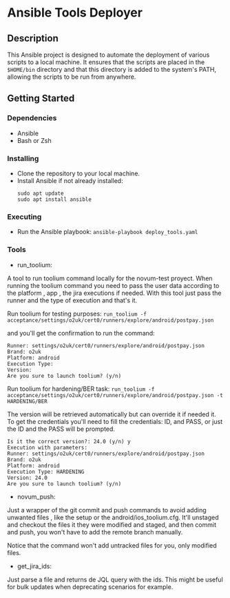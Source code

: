 # Ansible Tools Deployer

## Description

This Ansible project is designed to automate the deployment of various scripts to a local machine. It ensures that the scripts are placed in the `$HOME/bin` directory and that this directory is added to the system's PATH, allowing the scripts to be run from anywhere.

## Getting Started

### Dependencies

* Ansible
* Bash or Zsh

### Installing

* Clone the repository to your local machine.
* Install Ansible if not already installed:
  ```shell
  sudo apt update
  sudo apt install ansible
  ```

### Executing

* Run the Ansible playbook:
  `ansible-playbook deploy_tools.yaml`

### Tools

* run_toolium:

A tool to run toolium command locally for the novum-test proyect.
When running the toolium command you need to pass the user data according to the platform , app , the jira executions if needed.
With this tool just pass the runner and the type of execution and that's it.

Run toolium for testing purposes:
`run_toolium -f acceptance/settings/o2uk/cert0/runners/explore/android/postpay.json`

and you'll get the confirmation to run the command:
```Execution with parameters: 
Runner: settings/o2uk/cert0/runners/explore/android/postpay.json
Brand: o2uk
Platform: android
Execution Type: 
Version: 
Are you sure to launch toolium? (y/n)
```

Run toolium for hardening/BER task:
`run_toolium -f acceptance/settings/o2uk/cert0/runners/explore/android/postpay.json -t HARDENING/BER`

The version will be retrieved automatically but can override it if needed it. To get the credentials you'll need
to fill the credentials: ID, and PASS, or just the ID and the PASS will be prompted.
```
Is it the correct version?: 24.0 (y/n) y
Execution with parameters: 
Runner: settings/o2uk/cert0/runners/explore/android/postpay.json
Brand: o2uk
Platform: android
Execution Type: HARDENING
Version: 24.0
Are you sure to launch toolium? (y/n)
```
* novum_push:

Just a wrapper of the git commit and push commands to avoid adding unwanted files , like the setup or the android/ios_toolium.cfg.
It'll unstaged and checkout the files it they were modified and staged, and then commit and push, you won't have to add the remote branch manually.

Notice that the command won't add untracked files for you, only modified files.

* get_jira_ids:

Just parse a file and returns de JQL query with the ids. This might be useful for bulk updates when deprecating scenarios for example.
